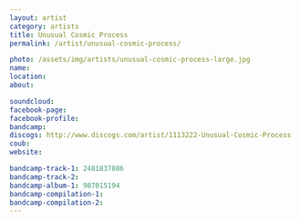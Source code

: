 ```yaml
---
layout: artist
category: artists
title: Unusual Cosmic Process
permalink: /artist/unusual-cosmic-process/

photo: /assets/img/artists/unusual-cosmic-process-large.jpg
name: 
location: 
about: 

soundcloud: 
facebook-page: 
facebook-profile: 
bandcamp: 
discogs: http://www.discogs.com/artist/1113222-Unusual-Cosmic-Process
coub: 
website: 

bandcamp-track-1: 2481837806
bandcamp-track-2: 
bandcamp-album-1: 987015194
bandcamp-compilation-1: 
bandcamp-compilation-2: 
---
```

